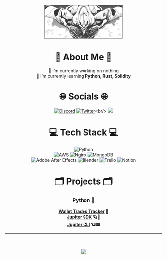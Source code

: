 <div align="center">
    <img src="https://github.com/0xTaoDev/0xTaoDev/blob/main/banner.jpg?raw=true" width="50%" height="50%">
</div>

# <div align="center">💫 About Me 💫</div>
<div align="center">

🔭 I’m currently working on nothing
<br>
🌱 I’m currently learning **Python, Rust, Solidity**

</div>

# <div align="center">🌐 Socials 🌐</div>
<div align="center">
  
[![Discord](https://img.shields.io/badge/Discord-%237289DA.svg?logo=discord&logoColor=white)](https://discord.gg/QxwPGcXDp7) [![Twitter](https://img.shields.io/badge/Twitter-%231DA1F2.svg?logo=Twitter&logoColor=white)](https://twitter.com/_TaoDev_)<br/>
[![](https://visitcount.itsvg.in/api?id=0xTaoDev&icon=0&color=9)](https://visitcount.itsvg.in)

</div>

# <div align="center">💻 Tech Stack 💻</div>
<div align="center">
  
![Python](https://img.shields.io/badge/python-3670A0?style=for-the-badge&logo=python&logoColor=ffdd54)
<br>
![AWS](https://img.shields.io/badge/AWS-%23FF9900.svg?style=for-the-badge&logo=amazon-aws&logoColor=white)
![Nginx](https://img.shields.io/badge/nginx-%23009639.svg?style=for-the-badge&logo=nginx&logoColor=white)
![MongoDB](https://img.shields.io/badge/MongoDB-%234ea94b.svg?style=for-the-badge&logo=mongodb&logoColor=white)
<br>
![Adobe After Effects](https://img.shields.io/badge/Adobe%20After%20Effects-9999FF.svg?style=for-the-badge&logo=Adobe%20After%20Effects&logoColor=white)
![Blender](https://img.shields.io/badge/blender-%23F5792A.svg?style=for-the-badge&logo=blender&logoColor=white)
![Trello](https://img.shields.io/badge/Trello-%23026AA7.svg?style=for-the-badge&logo=Trello&logoColor=white)
![Notion](https://img.shields.io/badge/Notion-%23000000.svg?style=for-the-badge&logo=notion&logoColor=white)

</div>

# <div align="center">🗂️ Projects 🗂️</div>
<div align="center">
  
### Python 🐍
**[Wallet Trades Tracker](https://github.com/0xTaoDev/Wallet-Trades-Tracker) 🔎**<br>
**[Jupiter SDK](https://github.com/0xTaoDev/jupiter-python-sdk) 🪐🧰**<br>
**[Jupiter CLI](https://github.com/0xTaoDev/jupiter-python-cli) 🪐📟**<br>
  
</div>

---

# <div align="center">![](https://github-readme-streak-stats.herokuapp.com?user=0xtaodev&theme=highcontrast&hide_border=true)</div>
